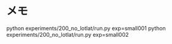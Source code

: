 # メモ

python experiments/200_no_lotlat/run.py exp=small001
python experiments/200_no_lotlat/run.py exp=small002
